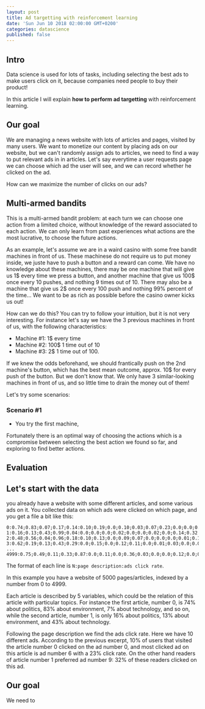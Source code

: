 ```yaml
---
layout: post
title: Ad targetting with reinforcement learning
date: 'Sun Jun 10 2018 02:00:00 GMT+0200'
categories: datascience
published: false
---
```

## Intro

Data science is used for lots of tasks, including selecting the best ads to make users click on it, because companies need people to buy their product!

In this article I will explain **how to perform ad targetting** with reinforcement learning.

## Our goal

We are managing a news website with lots of articles and pages, visited by many users. We want to monetize our content by placing ads on our website, but we can't randomly assign ads to articles, we need to find a way to put relevant ads in in articles. 
Let's say everytime a user requests page we can choose which ad the user will see, and we can record whether he clicked on the ad.

How can we maximize the number of clicks on our ads?

## Multi-armed bandits

This is a multi-armed bandit problem: at each turn we can choose one action from a limited choice, without knowledge of the reward associated to each action. We can only learn from past experiences what actions are the most lucrative, to choose the future actions.

As an example, let's assume we are in a waird casino with some free bandit machines in front of us. These machinese do not require us to put money inside, we juste have to push a button and a reward can come. We have no knowledge about these machines, there may be one machine that will give us 1$ every time we press a button, and another machine that give us 100$ once every 10 pushes, and nothing 9 times out of 10. There may also be a machine that give us 2$ once every 100 push and nothing 99% percent of the time... We want to be as rich as possible before the casino owner kicks us out!

How can we do this? You can try to follow your intuition, but it is not very interesting. For instance let's say we have the 3 previous machines in front of us, with the following characteristics:
- Machine #1: 1$ every time
- Machine #2: 100$ 1 time out of 10
- Machine #3: 2$ 1 time out of 100.

If we knew the odds beforehand, we should frantically push on the 2nd machine's button, which has the best mean outcome, approx. 10$ for every push of the button. But we don't know that. We only have 3 similar-looking machines in front of us, and so little time to drain the money out of them!

Let's try some scenarios:
### Scenario #1
- You try the first machine, 

Fortunately there is an optimal way of choosing the actions which is a compromise between selecting the best action we found so far, and exploring to find better actions.

## Evaluation

## Let's start with the data

you already have a website with some different articles, and some various ads on it. You collected data on which ads were clicked on which page, and you get a file a bit like this:

````
0:0.74;0.83;0.07;0.17;0.14:0.10;0.19;0.0;0.10;0.03;0.07;0.23;0.0;0.0;0.07
1:0.16;0.13;0.43;0.99;0.04:0.0;0.0;0.0;0.02;0.0;0.0;0.02;0.0;0.14;0.32
2:0.48;0.56;0.04;0.96;0.18:0.10;0.13;0.0;0.09;0.07;0.0;0.0;0.0;0.01;0.19
3:0.62;0.19;0.13;0.43;0.29:0.0;0.15;0.0;0.12;0.11;0.0;0.01;0.03;0.0;0.08
...
4999:0.75;0.49;0.11;0.33;0.87:0.0;0.11;0.0;0.36;0.03;0.0;0.0;0.12;0.0;0.14
````

The format of each line is `N:page description:ads click rate`.

In this example you have a website of 5000 pages/articles, indexed by a number from 0 to 4999.

Each article is described by 5 variables, which could be the relation of this article with particular topics. For instance the first article, number 0, is 74% about politics, 83% about environment, 7% about technology, and so on, while the second article, number 1, is only 16% about politics, 13% about environment, and 43% about technology. 

Following the page description we find the ads click rate. Here we have 10 different ads. According to the previous excerpt, 10% of users that visited the article number 0 clicked on the ad number 0, and most clicked ad on this article is ad number 6 with a 23% click rate. 
On the other hand readers of article number 1 preferred ad number 9: 32% of these readers clicked on this ad.

## Our goal

We need to 





